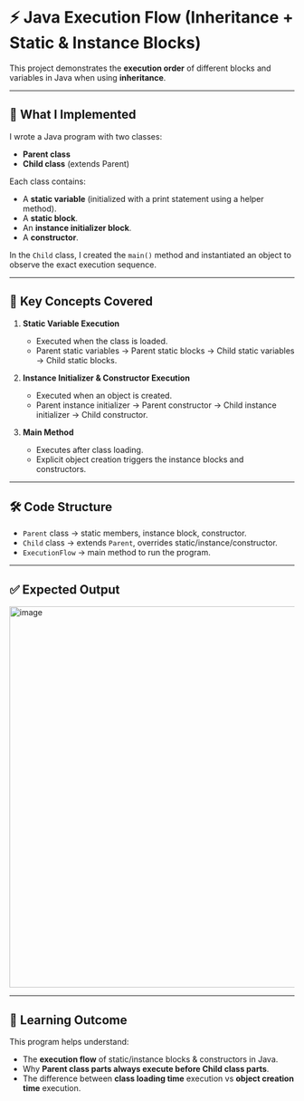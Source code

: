 # ⚡ Java Execution Flow (Inheritance + Static & Instance Blocks)

This project demonstrates the **execution order** of different blocks and variables in Java when using **inheritance**.

---
## 📘 What I Implemented
I wrote a Java program with two classes:

- **Parent class**
- **Child class** (extends Parent)

Each class contains:
- A **static variable** (initialized with a print statement using a helper method).
- A **static block**.
- An **instance initializer block**.
- A **constructor**.

In the `Child` class, I created the `main()` method and instantiated an object to observe the exact execution sequence.

---

## 🔑 Key Concepts Covered
1. **Static Variable Execution**
   - Executed when the class is loaded.
   - Parent static variables → Parent static blocks → Child static variables → Child static blocks.

2. **Instance Initializer & Constructor Execution**
   - Executed when an object is created.
   - Parent instance initializer → Parent constructor → Child instance initializer → Child constructor.

3. **Main Method**
   - Executes after class loading.
   - Explicit object creation triggers the instance blocks and constructors.

---

## 🛠 Code Structure
- `Parent` class → static members, instance block, constructor.  
- `Child` class → extends `Parent`, overrides static/instance/constructor.  
- `ExecutionFlow` → main method to run the program.  

---

## ✅ Expected Output
<img width="1280" height="673" alt="image" src="https://github.com/user-attachments/assets/8092f2ef-89c1-4bce-a971-575e3b7735b8" />


---

## 📂 Learning Outcome
This program helps understand:
- The **execution flow** of static/instance blocks & constructors in Java.
- Why **Parent class parts always execute before Child class parts**.
- The difference between **class loading time** execution vs **object creation time** execution.


